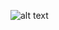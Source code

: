 
![alt text](https://github.com/bibliotecaosmar/projeto_descobrir/tree/master/screenshot/home.jpg?raw=true)
